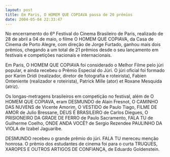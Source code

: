 ```yaml
---
layout: post
title: Em Paris, O HOMEM QUE COPIAVA passa de 20 prêmios
date: 2004-05-04 22:33:47
---
```

No encerramento do 6º Festival do Cinema Brasileiro de Paris, realizado de 28 de abril a 04 de maio, o filme O HOMEM QUE COPIAVA, da Casa de Cinema de Porto Alegre, com direção de Jorge Furtado, ganhou mais dois prêmios, chegando a um total de 21 prêmios desde o seu lançamento em festivais e competições nacionais e internacionais.

Em Paris, O HOMEM QUE COPIAVA foi considerado o Melhor Filme pelo júri popular, e ainda recebeu o Prêmio Especial do Júri. O júri oficial foi formado por Karim Dridi (realizador, diretor de fotografia e roteirista), Fabien Onteniente (realizador e roteirista), Patrick Mille (ator) et Roxane Mesquida (atriz).

Os longas-metragens brasileiros em competição no festival, além de O HOMEM QUE COPIAVA, eram DESMUNDO de Alain Fresnot, O CAMINHO DAS NUVENS de Vicente Amorim, O VESTIDO de Paulo Tiago, FILME DE AMOR de Julio Bressane, DEUS É BRASILEIRO de Carlos Diegues, O PRISIONEIRO DA GRADE DE FERRO de Paulo Sacramento, FALA TU de Guilherme Coelho, ONDE ANDA VOCÊ? de Sergio Rezendee PAULINHO DA VIOLA de Izabel Jaguaribe.

DESMUNDO recebeu o grande prêmio do júri. FALA TU mereceu menção honrosa. O prêmio dos estudantes de cinema foi para o curta TRUQUES, XAROPES E OUTROS ARTIGOS DE CONFIANÇA, de Eduardo Goldenstein.